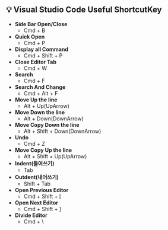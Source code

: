 ## 💡 Visual Studio Code Useful ShortcutKey


- **Side Bar Open/Close**
  - Cmd + B
- **Quick Open**
  - Cmd + P
- **Display all Command**
  - Cmd + Shift + P
- **Close Editor Tab**
  - Cmd + W
- **Search**
  - Cmd + F
- **Search And Change**
  - Cmd + Alt + F
- **Move Up the line**
  - Alt + Up(UpArrow)
- **Move Down the line**
  - Alt + Down(DownArrow)
- **Move Copy Down the line**
  - Alt + Shift + Down(DownArrow)
- **Undo**
  - Cmd + Z
- **Move Copy Up the line**
  - Alt + Shift + Up(UpArrow)
- **Indent(들여쓰기)**
  - Tab
- **Outdent(내어쓰기)**
  - Shift + Tab
- **Open Previous Editor**
  - Cmd + Shift + [
- **Open Next Editor**
  - Cmd + Shift + ]
- **Divide Editor**
  - Cmd + \
